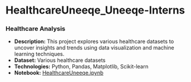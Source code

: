 # HealthcareUneeqe_Uneeqe-Interns
###  Healthcare Analysis
- **Description:** This project explores various healthcare datasets to uncover insights and trends using data visualization and machine learning techniques.
- **Dataset:** Various healthcare datasets
- **Technologies:** Python, Pandas, Matplotlib, Scikit-learn
- **Notebook:** [HealthcareUneeqe.ipynb](HealthcareUneeqe.ipynb)
